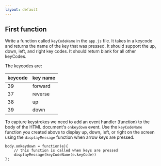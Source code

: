```yaml
---
layout: default
---
```


## First function

Write a function called `keyCodeName` in the `app.js` file.  It takes in a keycode and returns the name of the key that was pressed.
It should support the up, down, left, and right key codes. It should return blank for all other keyCodes.

The keycodes are:

 keycode   | key name
-----------|-----------
39         | forward
37         | reverse
38         | up
39         | down            

To capture keystrokes we need to add an event handler (function) to the body of the HTML document's `onkeydown` event. Use the `keyCodeName` function you created above to display up, down, left, or right on the screen using the `displayMessage` function when arrow keys are pressed.

```
body.onkeydown = function(e){
    // this function is called when keys are pressed
    displayMessage(keyCodeName(e.keyCode))
};
```
